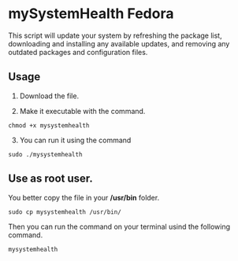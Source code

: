# mySystemHealth Fedora

This script will update your system by refreshing the package list, downloading and installing any available updates, and removing any outdated packages and configuration files.

## Usage

1. Download the file.  

2. Make it executable with the command.

```
chmod +x mysystemhealth
```

3. You can run it using the command

```
sudo ./mysystemhealth
```

## Use as root user.

You better copy the file in your **/usr/bin** folder.

```
sudo cp mysystemhealth /usr/bin/
```

Then you can run the command on your terminal usind the following command.

```
mysystemhealth
```
